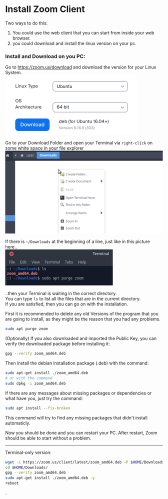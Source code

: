# Install Zoom Client

Two ways to do this:
1. You could use the web client that you can start from inside your web browser.
2. you could download and install the linux version on your pc.

### Install and Download on you PC:
Go to https://zoom.us/download and download the version for your Linux System.  
![](pics/zoom1.png)  

Go to your Download Folder and open your Terminal via `right-click` on some white space in your file explorer  
![](pics/right-click.png)

If there is `~/Downloads` at the beginning of a line, just like in this picture here..  
![](pics/terminal1.png)

..then your Terminal is waiting in the correct directory.  
You can type `ls` to list all the files that are in the current directory.  
If you are satisfied, then you can go on with the installation.  

First it is recommended to delete any old Versions of the program that you are going to install, as they might be the reason that you had any problems.
```bash
sudo apt purge zoom
```

(Optionally) If you also downloaded and imported the Public Key, you can verify the downloaded package before installing it:
```bash
gpg --verify zoom_amd64.deb
```

Then install the debian installation package (.deb) with the command:
```bash
sudo apt-get install ./zoom_amd64.deb
# or with the command
sudo dpkg -i zoom_amd64.deb
```

If there are any messages about missing packages or dependencies or what have you, just try the command:
```bash
sudo apt install --fix-broken
```
This command will try to find any missing packages that didn't install automaticly.

Now you should be done and you can restart your PC.
After restart, Zoom should be able to start without a problem.

---

Terminal-only version:
```bash
wget -L https://zoom.us/client/latest/zoom_amd64.deb -P $HOME/Downloads/
cd $HOME/Downloads/
gpg --verify zoom_amd64.deb
sudo apt-get install ./zoom_amd64.deb -y
reboot
```

.